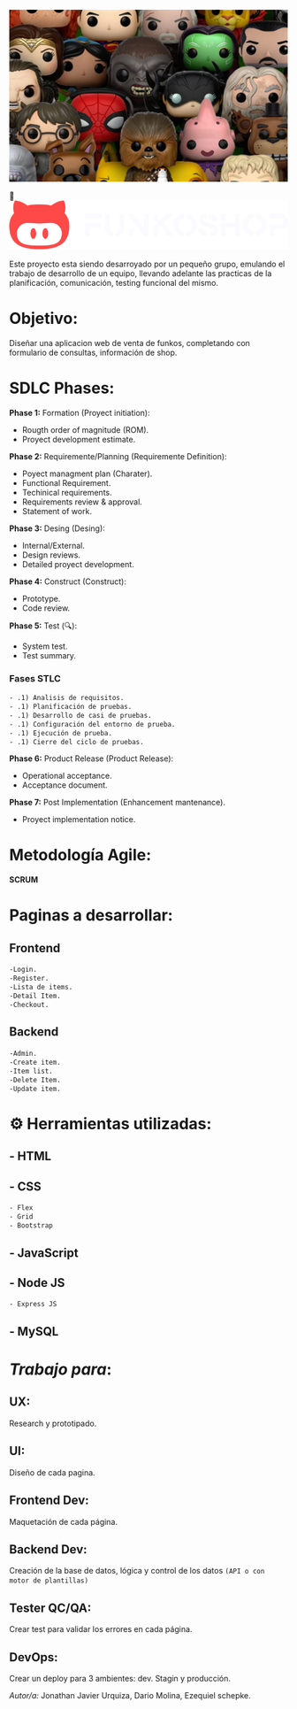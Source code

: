 ![Imagen de banner funjoshop](./public/recursos/funkos-banner.webp)

🚀 ![logo isotipo de FunkoShop](./public/recursos/branding/logo_light_horizontal.svg)


Este proyecto esta siendo desarroyado por un pequeño grupo, emulando el trabajo de desarrollo de un equipo, llevando adelante las practicas de la planificación, comunicación, testing funcional del mismo.

# Objetivo:

Diseñar una aplicacion web de venta de funkos, completando con formulario de consultas, información de shop.



# SDLC Phases:

__Phase 1:__ Formation (Proyect initiation):
  - Rougth order of magnitude (ROM).
  - Proyect development estimate.

__Phase 2:__ Requiremente/Planning (Requiremente Definition):
  - Poyect managment plan (Charater).
  - Functional Requirement.
  - Techinical requirements.
  - Requirements review & approval.
  - Statement of work.

__Phase 3:__ Desing (Desing):
  - Internal/External.
  - Design reviews.
  - Detailed proyect development.

__Phase 4:__ Construct (Construct):
  - Prototype.
  - Code review.

__Phase 5:__ Test (🔍):
  - System test.
  - Test summary.

### Fases STLC 	
    - .1) Analisis de requisitos.
    - .1) Planificación de pruebas.
    - .1) Desarrollo de casi de pruebas.
    - .1) Configuración del entorno de prueba.
    - .1) Ejecución de prueba.
    - .1) Cierre del ciclo de pruebas.

__Phase 6:__ Product Release (Product Release):
  - Operational acceptance.
  - Acceptance document.

__Phase 7:__ Post Implementation (Enhancement mantenance).
  - Proyect implementation notice.

# Metodología Agile:

__SCRUM__

# Paginas a desarrollar:

##  Frontend
    -Login.
    -Register.
    -Lista de items.
    -Detail Item.
    -Checkout.
 
##  Backend
    -Admin.
    -Create item.
    -Item list.
    -Delete Item.
    -Update item.


# ⚙️ Herramientas utilizadas:

## - HTML

## - CSS
    - Flex
    - Grid
    - Bootstrap

## - JavaScript

## - Node JS
    - Express JS

## - MySQL


# _Trabajo para_:

## UX: 
Research y prototipado.

## UI:
Diseño de cada pagina.

## Frontend Dev: 
Maquetación de cada  página.

## Backend Dev: 
Creación de la base de datos, lógica y control de los datos `(API o con motor de plantillas)`

## Tester QC/QA: 
Crear test para validar los errores en cada página.

## DevOps: 
Crear un deploy para 3 ambientes: dev. Stagin y producción.


_Autor/a:_ Jonathan Javier Urquiza, Dario Molina, Ezequiel schepke.
